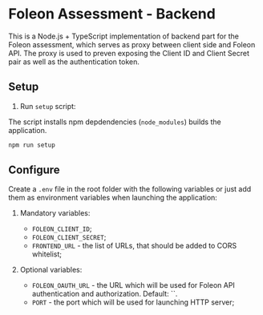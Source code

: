# Foleon Assessment - Backend

This is a Node.js + TypeScript implementation of backend part for the Foleon assessment, which serves as proxy between client side and Foleon API. The proxy is used to preven exposing the Client ID and Client Secret pair as well as the authentication token.

## Setup

1. Run `setup` script:

The script installs npm depdendencies (`node_modules`) builds the application.

   ```sh
   npm run setup
   ```

## Configure

Create a `.env` file in the root folder with the following variables or just add them as environment variables when launching the application:

1. Mandatory variables:

   - `FOLEON_CLIENT_ID`;
   - `FOLEON_CLIENT_SECRET`;
   - `FRONTEND_URL` - the list of URLs, that should be added to CORS whitelist;

1. Optional variables:

   - `FOLEON_OAUTH_URL` - the URL which will be used for Foleon API authentication and authorization. Default: ``.
   - `PORT` - the port which will be used for launching HTTP server;
